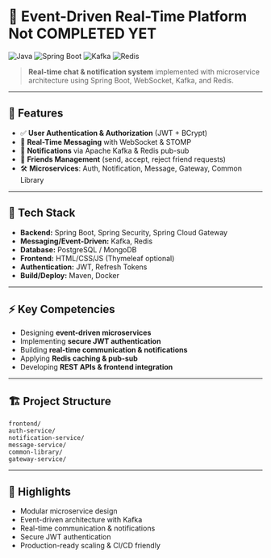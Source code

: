 # 🚀 Event-Driven Real-Time Platform Not COMPLETED YET

![Java](https://img.shields.io/badge/Java-17-blue?logo=java) ![Spring Boot](https://img.shields.io/badge/SpringBoot-3.2-green?logo=springboot) ![Kafka](https://img.shields.io/badge/Kafka-3.5-orange?logo=apachekafka) ![Redis](https://img.shields.io/badge/Redis-7-red?logo=redis)

> **Real-time chat & notification system** implemented with microservice architecture using Spring Boot, WebSocket, Kafka, and Redis.

---

## 🔧 Features

* ✅ **User Authentication & Authorization** (JWT + BCrypt)
* 💬 **Real-Time Messaging** with WebSocket & STOMP
* 🔔 **Notifications** via Apache Kafka & Redis pub-sub
* 👥 **Friends Management** (send, accept, reject friend requests)
* 🛠 **Microservices**: Auth, Notification, Message, Gateway, Common Library

---

## 🧰 Tech Stack

* **Backend:** Spring Boot, Spring Security, Spring Cloud Gateway
* **Messaging/Event-Driven:** Kafka, Redis
* **Database:** PostgreSQL / MongoDB
* **Frontend:** HTML/CSS/JS (Thymeleaf optional)
* **Authentication:** JWT, Refresh Tokens
* **Build/Deploy:** Maven, Docker

---

## ⚡ Key Competencies

* Designing **event-driven microservices**
* Implementing **secure JWT authentication**
* Building **real-time communication & notifications**
* Applying **Redis caching & pub-sub**
* Developing **REST APIs & frontend integration**

---

## 🏗 Project Structure

```
frontend/
auth-service/
notification-service/
message-service/
common-library/
gateway-service/
```

---

## 🌟 Highlights

* Modular microservice design
* Event-driven architecture with Kafka
* Real-time communication & notifications
* Secure JWT authentication
* Production-ready scaling & CI/CD friendly
